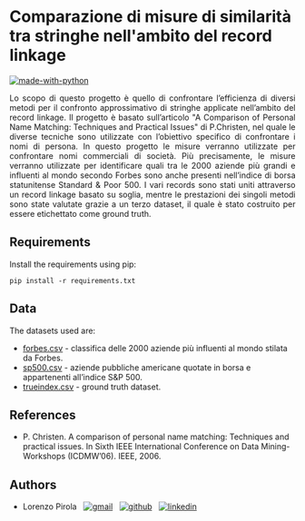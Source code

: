 # Comparazione di misure di similarità tra stringhe nell'ambito del record linkage 
[![made-with-python](https://img.shields.io/badge/MADE%20WITH-Python-3776AB?style=for-the-badge&logo=python&logoColor=white)](https://www.python.org/)

<div align="justify">
Lo scopo di questo progetto è quello di confrontare l’efficienza di diversi metodi per il confronto approssimativo di stringhe applicate nell’ambito del record 
linkage. Il progetto è basato sull’articolo "A Comparison of Personal Name Matching: Techniques and Practical Issues" di P.Christen, nel quale le diverse tecniche
sono utilizzate con l’obiettivo specifico di confrontare i nomi di persona. In questo progetto le misure verranno utilizzate per confrontare nomi commerciali di 
società. Più precisamente, le misure verranno utilizzate per identificare quali tra le 2000 aziende più grandi e influenti al mondo secondo Forbes sono anche 
presenti nell’indice di borsa statunitense Standard & Poor 500. I vari records sono stati uniti attraverso un record linkage basato su soglia, mentre le 
prestazioni dei singoli metodi sono state valutate grazie a un terzo dataset, il quale è stato costruito per essere etichettato come ground truth.
</div>

## Requirements
Install the requirements using pip:

    pip install -r requirements.txt

## Data
The datasets used are:
* [forbes.csv](forbes.csv) - classifica delle 2000 aziende più influenti al mondo stilata da Forbes.
* [sp500.csv](sp500.csv) - aziende pubbliche americane quotate in borsa e appartenenti all’indice S&P 500.
* [trueindex.csv](trueindex.csv) - ground truth dataset.

## References
* P. Christen. A comparison of personal name matching: Techniques and practical issues. In Sixth IEEE International Conference on Data Mining-Workshops (ICDMW’06). IEEE, 2006.

## Authors
* Lorenzo Pirola &nbsp;
[![gmail](https://img.shields.io/badge/Gmail-D14836?style=flat-square&logo=gmail&logoColor=white)](mailto:l.pirola13@campus.unimib.it) &nbsp;
[![github](https://img.shields.io/badge/GitHub-100000?style=flat-square&logo=github&logoColor=white)](https://github.com/lpirola13) &nbsp;
[![linkedin](https://img.shields.io/badge/LinkedIn-0077B5?style=flat-square&logo=linkedin&logoColor=white)](https://www.linkedin.com/in/lorenzo-pirola-230275197/)
